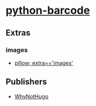 # [python-barcode](https://pypi.org/project/python-barcode)


## Extras

### images
- [pillow; extra=='images'](packages/p/pillow.md)


## Publishers
- [WhyNotHugo](https://pypi.org/user/WhyNotHugo)

